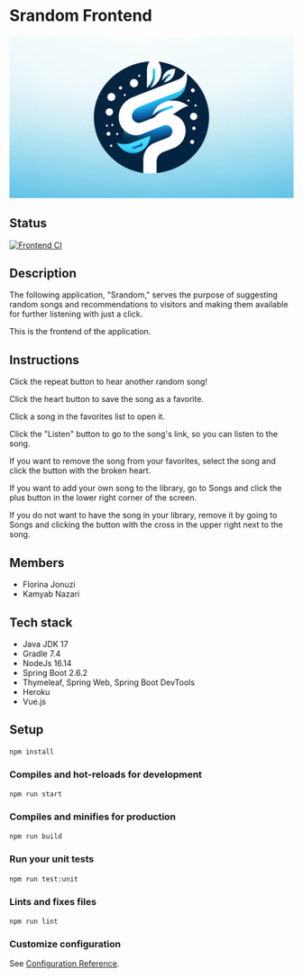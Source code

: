 # Srandom Frontend

![Banner Image](cover-open-source-srandom.webp)

## Status

[![Frontend CI](https://github.com/kamyab-nazari/Srandom-Frontend/actions/workflows/ci.yml/badge.svg)](https://github.com/kamyab-nazari/Srandom-Frontend/actions/workflows/ci.yml)

## Description

The following application, "Srandom," serves the purpose of suggesting random songs and recommendations to visitors and making them available for further listening with just a click.

This is the frontend of the application.

## Instructions

Click the repeat button to hear another random song!

Click the heart button to save the song as a favorite.

Click a song in the favorites list to open it.

Click the "Listen" button to go to the song's link, so you can listen to the song.

If you want to remove the song from your favorites, select the song and click the button with the broken heart.

If you want to add your own song to the library, go to Songs and click the plus button in the lower right corner of the screen.

If you do not want to have the song in your library, remove it by going to Songs and clicking the button with the cross in the upper right next to the song.

## Members

- Florina Jonuzi
- Kamyab Nazari

## Tech stack

- Java JDK 17
- Gradle 7.4
- NodeJs 16.14
- Spring Boot 2.6.2
- Thymeleaf, Spring Web, Spring Boot DevTools
- Heroku
- Vue.js

## Setup

```
npm install
```

### Compiles and hot-reloads for development

```
npm run start
```

### Compiles and minifies for production

```
npm run build
```

### Run your unit tests

```
npm run test:unit
```

### Lints and fixes files

```
npm run lint
```

### Customize configuration

See [Configuration Reference](https://cli.vuejs.org/config/).
